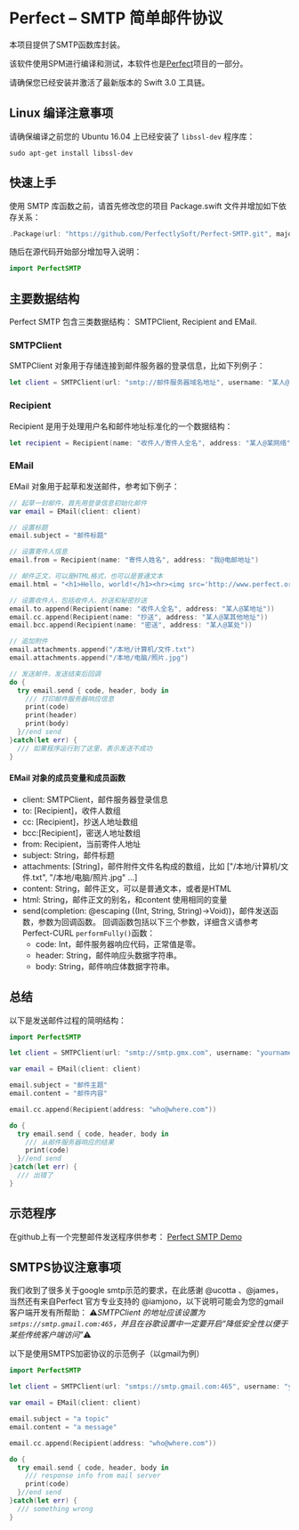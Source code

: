 # Perfect – SMTP 简单邮件协议

本项目提供了SMTP函数库封装。

该软件使用SPM进行编译和测试，本软件也是[Perfect](https://github.com/PerfectlySoft/Perfect)项目的一部分。

请确保您已经安装并激活了最新版本的 Swift 3.0 工具链。

## Linux 编译注意事项

请确保编译之前您的 Ubuntu 16.04 上已经安装了 `libssl-dev` 程序库：

```
sudo apt-get install libssl-dev
```
## 快速上手

使用 SMTP 库函数之前，请首先修改您的项目 Package.swift 文件并增加如下依存关系：

``` swift
.Package(url: "https://github.com/PerfectlySoft/Perfect-SMTP.git", majorVersion: 1, minor: 0)
```

随后在源代码开始部分增加导入说明：

``` swift
import PerfectSMTP
```

## 主要数据结构

Perfect SMTP 包含三类数据结构： SMTPClient, Recipient and EMail.

### SMTPClient

SMTPClient 对象用于存储连接到邮件服务器的登录信息，比如下列例子：

``` swift
let client = SMTPClient(url: "smtp://邮件服务器域名地址", username: "某人@某地址", password:"密码")
```

### Recipient

Recipient 是用于处理用户名和邮件地址标准化的一个数据结构：

``` swift
let recipient = Recipient(name: "收件人/寄件人全名", address: "某人@某网络")
```

### EMail

EMail 对象用于起草和发送邮件，参考如下例子：

``` swift
// 起草一封邮件，首先用登录信息初始化邮件
var email = EMail(client: client)

// 设置标题
email.subject = "邮件标题"

// 设置寄件人信息
email.from = Recipient(name: "寄件人姓名", address: "我@电邮地址")

// 邮件正文，可以是HTML格式，也可以是普通文本
email.html = "<h1>Hello, world!</h1><hr><img src='http://www.perfect.org/images/perfect-logo-2-0.svg'>"

// 设置收件人，包括收件人、抄送和秘密抄送
email.to.append(Recipient(name: "收件人全名", address: "某人@某地址"))
email.cc.append(Recipient(name: "抄送", address: "某人@某其他地址"))
email.bcc.append(Recipient(name: "密送", address: "某人@某处"))

// 追加附件
email.attachments.append("/本地/计算机/文件.txt")
email.attachments.append("/本地/电脑/照片.jpg")

// 发送邮件，发送结束后回调
do {
  try email.send { code, header, body in
    /// 打印邮件服务器响应信息
    print(code)
    print(header)
    print(body)
  }//end send
}catch(let err) {
  /// 如果程序运行到了这里，表示发送不成功
}
```

#### EMail 对象的成员变量和成员函数

- client: SMTPClient，邮件服务器登录信息
- to: [Recipient]，收件人数组
- cc: [Recipient]，抄送人地址数组
- bcc:[Recipient]，密送人地址数组
- from: Recipient，当前寄件人地址
- subject: String，邮件标题
- attachments: [String]，邮件附件文件名构成的数组，比如 ["/本地/计算机/文件.txt", "/本地/电脑/照片.jpg" ...]
- content: String，邮件正文，可以是普通文本，或者是HTML
- html: String，邮件正文的别名，和content 使用相同的变量
- send(completion: @escaping ((Int, String, String)->Void))，邮件发送函数，参数为回调函数。
回调函数包括以下三个参数，详细含义请参考 Perfect-CURL `performFully()`函数：
  - code: Int，邮件服务器响应代码，正常值是零。
  - header: String，邮件响应头数据字符串。
  - body: String，邮件响应体数据字符串。


## 总结

以下是发送邮件过程的简明结构：

``` swift
import PerfectSMTP

let client = SMTPClient(url: "smtp://smtp.gmx.com", username: "yourname@youraddress.com", password:"yourpassword")

var email = EMail(client: client)

email.subject = "邮件主题"
email.content = "邮件内容"

email.cc.append(Recipient(address: "who@where.com"))

do {
  try email.send { code, header, body in
    /// 从邮件服务器响应的结果
    print(code)
  }//end send
}catch(let err) {
  /// 出错了
}
```

## 示范程序

在github上有一个完整邮件发送程序供参考：
[Perfect SMTP Demo](https://github.com/PerfectExamples/Perfect-SMTP-Demo)

## SMTPS协议注意事项

我们收到了很多关于google smtp示范的要求，在此感谢 @ucotta 、@james，当然还有来自Perfect 官方专业支持的 @iamjono，以下说明可能会为您的gmail客户端开发有所帮助： ⚠️*SMTPClient 的地址应该设置为 `smtps://smtp.gmail.com:465`，并且在谷歌设置中一定要开启“降低安全性以便于某些传统客户端访问”*⚠️

以下是使用SMTPS加密协议的示范例子（以gmail为例）

``` swift
import PerfectSMTP

let client = SMTPClient(url: "smtps://smtp.gmail.com:465", username: "yourname@gmail.com", password:"yourpassword")

var email = EMail(client: client)

email.subject = "a topic"
email.content = "a message"

email.cc.append(Recipient(address: "who@where.com"))

do {
  try email.send { code, header, body in
    /// response info from mail server
    print(code)
  }//end send
}catch(let err) {
  /// something wrong
}
```
